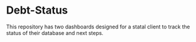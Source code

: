 # Debt-Status
This repository has two dashboards designed for a statal client to track the status of their database and next steps.
